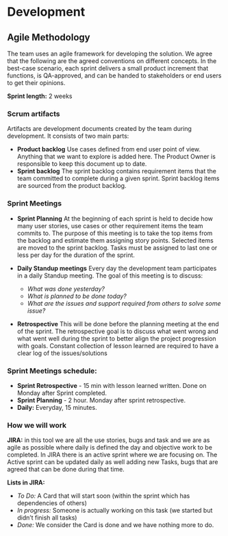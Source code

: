 # Development 
## Agile Methodology
The team uses an agile framework for developing the solution. We agree that the following are the agreed conventions on different concepts. In the best-case scenario, each sprint delivers a small product increment that functions, is QA-approved, and can be handed to stakeholders or end users to get their opinions.

**Sprint length:** 2 weeks 

### Scrum artifacts
Artifacts are development documents created by the team during development. It consists of two main parts:
- **Product backlog** Use cases defined from end user point of view. Anything that we want to explore is added here. The Product Owner is responsible to keep this document up to date. 
- **Sprint backlog** The sprint backlog contains requirement items that the team committed to complete during a given sprint. Sprint backlog items are sourced from the product backlog.

### Sprint Meetings
- **Sprint Planning** At the beginning of each sprint is held to decide how many user stories, use cases or other requirement items the team commits to. The purpose of this meeting is to take the top items from the backlog and estimate them assigning story points. Selected items are moved to the sprint backlog. Tasks must be assigned to last one or less per day for the duration of the sprint.

- **Daily Standup meetings** Every day the development team participates in a daily Standup meeting. The goal of this meeting is to discuss:
  - *What was done yesterday?*
  - *What is planned to be done today?*
  - *What are the issues and support required from others to solve some issue?*

- **Retrospective** This will be done before the planning meeting at the end of the sprint. The retrospective goal is to discuss what went wrong and what went well during the sprint to better align the project progression with goals. Constant collection of lesson learned are required to have a clear log of the issues/solutions

### Sprint Meetings schedule:
- **Sprint Retrospective** - 15 min with lesson learned written. Done on Monday after Sprint completed.
- **Sprint Planning** - 2 hour. Monday after sprint retrospective.
- **Daily:** Everyday, 15 minutes.

### How we will work
**JIRA:** in this tool we are all the use stories, bugs and task and we are as agile as possible where daily is defined the day and objective work to be completed.
In JIRA there is an active sprint where we are focusing on. The Active sprint can be updated daily as well adding new Tasks, bugs that are agreed that can be done during that time.

**Lists in JIRA:**
- *To Do:* A Card that will start soon (within the sprint which has dependencies of others)
- *In progress:* Someone is actually working on this task (we started but didn’t finish all tasks)
- *Done:* We consider the Card is done and we have nothing more to do.
